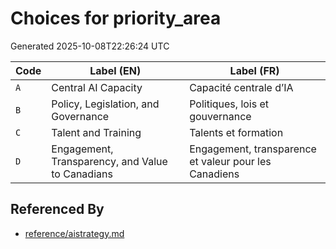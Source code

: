 # Choices for priority_area

Generated 2025-10-08T22:26:24 UTC

| Code | Label (EN) | Label (FR) |
|------|------------|------------|
| `A` | Central AI Capacity | Capacité centrale d’IA |
| `B` | Policy, Legislation, and Governance | Politiques, lois et gouvernance |
| `C` | Talent and Training | Talents et formation |
| `D` | Engagement, Transparency, and Value to Canadians | Engagement, transparence et valeur pour les Canadiens |


## Referenced By

- [reference/aistrategy.md](../reference/aistrategy.md)
